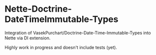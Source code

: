 # Nette-Doctrine-DateTimeImmutable-Types
Integration of VasekPurchart/Doctrine-Date-Time-Immutable-Types into Nette via DI extension.

Highly work in progress and doesn't include tests (yet).